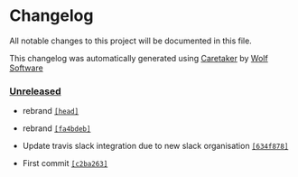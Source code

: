 # Changelog

All notable changes to this project will be documented in this file.


This changelog was automatically generated using [Caretaker](https://github.com/DevelopersToolbox/caretaker) by [Wolf Software](https://github.com/WolfSoftware)

### [Unreleased](https://github.com/DevelopersToolbox/discordit/commits/master)

- rebrand [`[head]`](https://github.com/DevelopersToolbox/discordit/commit/)

- rebrand [`[fa4bdeb]`](https://github.com/DevelopersToolbox/discordit/commit/fa4bdeb6af21484213eb1068ce5375a5bf133853)

- Update travis slack integration due to new slack organisation [`[634f878]`](https://github.com/DevelopersToolbox/discordit/commit/634f8785b96cc4fb6c7294d6e84c4d8453b14cae)

- First commit [`[c2ba263]`](https://github.com/DevelopersToolbox/discordit/commit/c2ba263dbb69074f01e36cb29962e434039495cd)


